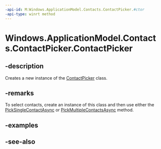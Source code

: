 ```yaml
---
-api-id: M:Windows.ApplicationModel.Contacts.ContactPicker.#ctor
-api-type: winrt method
---
```


<!-- Method syntax
public ContactPicker()
-->

# Windows.ApplicationModel.Contacts.ContactPicker.ContactPicker

## -description
Creates a new instance of the [ContactPicker](contactpicker.md) class.

## -remarks
To select contacts, create an instance of this class and then use either the [PickSingleContactAsync](contactpicker_picksinglecontactasync.md) or [PickMultipleContactsAsync](contactpicker_pickmultiplecontactsasync.md) method.

## -examples

## -see-also
